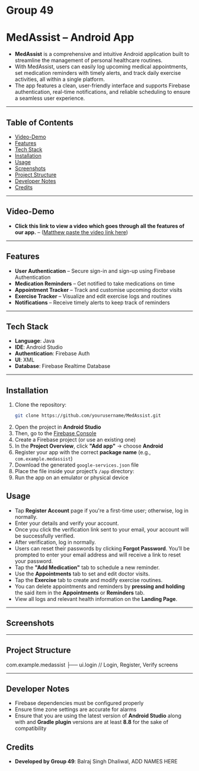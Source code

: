# Group 49


# MedAssist – Android App

- **MedAssist** is a comprehensive and intuitive Android application built to streamline the management of personal healthcare routines.  
- With MedAssist, users can easily log upcoming medical appointments, set medication reminders with timely alerts, and track daily exercise activities, all within a single platform.  
- The app features a clean, user-friendly interface and supports Firebase authentication, real-time notifications, and reliable scheduling to ensure a seamless user experience.


---

## Table of Contents
- [Video-Demo](#Video-Demo)
- [Features](#features)
- [Tech Stack](#tech-stack)
- [Installation](#installation)
- [Usage](#usage)
- [Screenshots](#screenshots)
- [Project Structure](#project-structure)
- [Developer Notes](#developer-notes)
- [Credits](#credits)

---

## Video-Demo

- **Click this link to view a video which goes through all the features of our app.** – ([Matthew paste the video link here](https://drive.google.com/file/d/1z_FnjLKfWgcMWztDu_WebivK5sGcrhnq/view)) 

---

## Features

- **User Authentication** – Secure sign-in and sign-up using Firebase Authentication  
- **Medication Reminders** – Get notified to take medications on time  
- **Appointment Tracker** – Track and customise upcoming doctor visits 
- **Exercise Tracker** – Visualize and edit exercise logs and routines 
- **Notifications** – Receive timely alerts to keep track of reminders

---

## Tech Stack

- **Language**: Java  
- **IDE**: Android Studio  
- **Authentication**: Firebase Auth
- **UI**: XML 
- **Database**: Firebase Realtime Database 

---

## Installation

1. Clone the repository:
   ```bash
   git clone https://github.com/yourusername/MedAssist.git

2. Open the project in **Android Studio**
3. Then, go to the [Firebase Console](https://console.firebase.google.com/)
4. Create a Firebase project (or use an existing one)
5. In the **Project Overview**, click **"Add app"** → choose **Android**
6. Register your app with the correct **package name** (e.g., `com.example.medassist`)
7. Download the generated `google-services.json` file
8. Place the file inside your project’s `/app` directory:
9. Run the app on an emulator or physical device
    

## Usage

- Tap **Register Account** page if you're a first-time user; otherwise, log in normally.  
- Enter your details and verify your account.  
- Once you click the verification link sent to your email, your account will be successfully verified.  
- After verification, log in normally.  
- Users can reset their passwords by clicking **Forgot Password**. You’ll be prompted to enter your email address and will receive a link to reset your password.  
- Tap the **"Add Medication"** tab to schedule a new reminder.  
- Use the **Appointments** tab to set and edit doctor visits.  
- Tap the **Exercise** tab to create and modify exercise routines.
- You can delete appointments and reminders by **pressing and holding** the said item in the **Appointments** or **Reminders** tab.
- View all logs and relevant health information on the **Landing Page**.

---

## Screenshots

<!-- Replace with actual image files -->

---

## Project Structure

com.example.medassist
├── ui.login         // Login, Register, Verify screens


---

## Developer Notes

- Firebase dependencies must be configured properly  
- Ensure time zone settings are accurate for alarms
- Ensure that you are using the latest version of **Android Studio** along with and **Gradle plugin** versions are at least **8.8** for the sake of compatibility

## Credits

- **Developed by Group 49**: Balraj Singh Dhaliwal, ADD NAMES HERE

